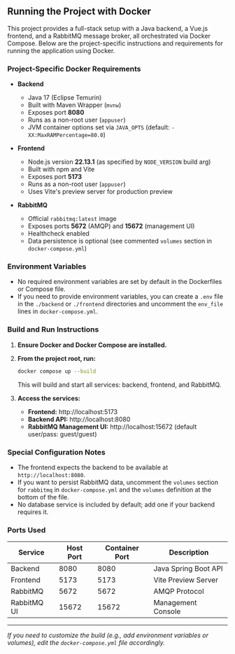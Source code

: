 ## Running the Project with Docker

This project provides a full-stack setup with a Java backend, a Vue.js frontend, and a RabbitMQ message broker, all orchestrated via Docker Compose. Below are the project-specific instructions and requirements for running the application using Docker.

### Project-Specific Docker Requirements

- **Backend**
  - Java 17 (Eclipse Temurin)
  - Built with Maven Wrapper (`mvnw`)
  - Exposes port **8080**
  - Runs as a non-root user (`appuser`)
  - JVM container options set via `JAVA_OPTS` (default: `-XX:MaxRAMPercentage=80.0`)

- **Frontend**
  - Node.js version **22.13.1** (as specified by `NODE_VERSION` build arg)
  - Built with npm and Vite
  - Exposes port **5173**
  - Runs as a non-root user (`appuser`)
  - Uses Vite's preview server for production preview

- **RabbitMQ**
  - Official `rabbitmq:latest` image
  - Exposes ports **5672** (AMQP) and **15672** (management UI)
  - Healthcheck enabled
  - Data persistence is optional (see commented `volumes` section in `docker-compose.yml`)

### Environment Variables

- No required environment variables are set by default in the Dockerfiles or Compose file.
- If you need to provide environment variables, you can create a `.env` file in the `./backend` or `./frontend` directories and uncomment the `env_file` lines in `docker-compose.yml`.

### Build and Run Instructions

1. **Ensure Docker and Docker Compose are installed.**
2. **From the project root, run:**
   ```sh
   docker compose up --build
   ```
   This will build and start all services: backend, frontend, and RabbitMQ.

3. **Access the services:**
   - **Frontend:** http://localhost:5173
   - **Backend API:** http://localhost:8080
   - **RabbitMQ Management UI:** http://localhost:15672 (default user/pass: guest/guest)

### Special Configuration Notes

- The frontend expects the backend to be available at `http://localhost:8080`.
- If you want to persist RabbitMQ data, uncomment the `volumes` section for `rabbitmq` in `docker-compose.yml` and the `volumes` definition at the bottom of the file.
- No database service is included by default; add one if your backend requires it.

### Ports Used

| Service      | Host Port | Container Port | Description           |
|--------------|-----------|---------------|----------------------|
| Backend      | 8080      | 8080          | Java Spring Boot API |
| Frontend     | 5173      | 5173          | Vite Preview Server  |
| RabbitMQ     | 5672      | 5672          | AMQP Protocol        |
| RabbitMQ UI  | 15672     | 15672         | Management Console   |

---

_If you need to customize the build (e.g., add environment variables or volumes), edit the `docker-compose.yml` file accordingly._
